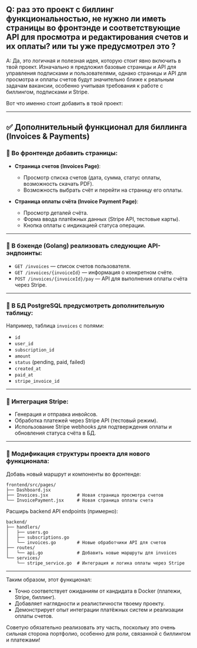 Q: раз это проект с биллинг функциональностью, не нужно ли иметь страницы во фронтэнде и соответствующие  API для просмотра и редактирования счетов и их оплаты? или ты уже предусмотрел это ?
------------------------------------------------------------------------------------------------------------

A: Да, это логичная и полезная идея, которую стоит явно включить в твой проект. Изначально я предложил базовые страницы и API для управления подписками и пользователями, однако страницы и API для просмотра и оплаты счетов будут значительно ближе к реальным задачам вакансии, особенно учитывая требования к работе с биллингом, подписками и Stripe.

Вот что именно стоит добавить в твой проект:

---

## ✅ **Дополнительный функционал для биллинга (Invoices & Payments)**

### 📌 Во фронтенде добавить страницы:

* **Страница счетов (Invoices Page)**:

  * Просмотр списка счетов (дата, сумма, статус оплаты, возможность скачать PDF).
  * Возможность выбрать счёт и перейти на страницу его оплаты.

* **Страница оплаты счёта (Invoice Payment Page)**:

  * Просмотр деталей счёта.
  * Форма ввода платёжных данных (Stripe API, тестовые карты).
  * Кнопка оплаты с индикацией статуса операции.

---

### 📌 В бэкенде (Golang) реализовать следующие API-эндпоинты:

* `GET /invoices` — список счетов пользователя.
* `GET /invoices/{invoiceId}` — информация о конкретном счёте.
* `POST /invoices/{invoiceId}/pay` — API для выполнения оплаты счёта через Stripe.

---

### 📌 В БД PostgreSQL предусмотреть дополнительную таблицу:

Например, таблица `invoices` с полями:

* `id`
* `user_id`
* `subscription_id`
* `amount`
* `status` (pending, paid, failed)
* `created_at`
* `paid_at`
* `stripe_invoice_id`

---

### 📌 Интеграция Stripe:

* Генерация и отправка инвойсов.
* Обработка платежей через Stripe API (тестовый режим).
* Использование Stripe webhooks для подтверждения оплаты и обновления статуса счёта в БД.

---

### 📌 Модификация структуры проекта для нового функционала:

Добавь новый маршрут и компоненты во фронтенде:

```
frontend/src/pages/
├── Dashboard.jsx
├── Invoices.jsx           # Новая страница просмотра счетов
└── InvoicePayment.jsx     # Новая страница оплаты счета
```

Расширь backend API endpoints (примерно):

```
backend/
├── handlers/
│   ├── users.go
│   ├── subscriptions.go
│   └── invoices.go        # Новые обработчики API для счетов
├── routes/
│   └── api.go             # Добавить новые маршруты для invoices
└── services/
    └── stripe_service.go  # Интеграция и логика оплаты через Stripe
```

---

Таким образом, этот функционал:

* Точно соответствует ожиданиям от кандидата в Docker (платежи, Stripe, биллинг).
* Добавляет наглядности и реалистичности твоему проекту.
* Демонстрирует опыт интеграции платёжных систем и реализации оплаты счетов.

Советую обязательно реализовать эту часть, поскольку это очень сильная сторона портфолио, особенно для роли, связанной с биллингом и платежами!
